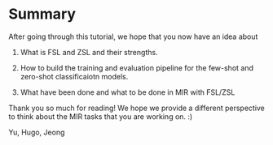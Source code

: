 # Summary

After going through this tutorial, we hope that you now have an idea about 

1. What is FSL and ZSL and their strengths.

2. How to build the training and evaluation pipeline for the few-shot and zero-shot classificaiotn models. 

3. What have been done and what to be done in MIR with FSL/ZSL

Thank you so much for reading! We hope we provide a different perspective to think about the MIR tasks that you are working on. :)

Yu, Hugo, Jeong

